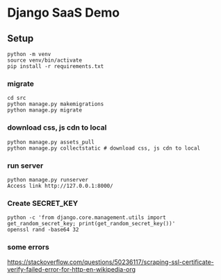 # Django SaaS Demo

## Setup
```
python -m venv
source venv/bin/activate
pip install -r requirements.txt
```

### migrate
```
cd src
python manage.py makemigrations
python manage.py migrate
```

### download css, js cdn to local
```
python manage.py assets_pull
python manage.py collectstatic # download css, js cdn to local
```

### run server
```
python manage.py runserver
Access link http://127.0.0.1:8000/
```

### Create SECRET_KEY
```
python -c 'from django.core.management.utils import get_random_secret_key; print(get_random_secret_key())'
openssl rand -base64 32
```


### some errors
https://stackoverflow.com/questions/50236117/scraping-ssl-certificate-verify-failed-error-for-http-en-wikipedia-org